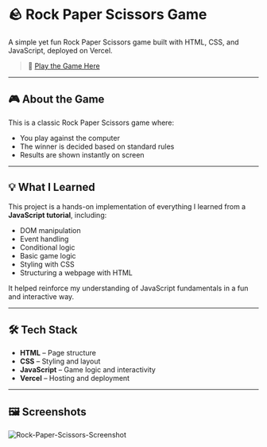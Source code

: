 # 🪨 Rock Paper Scissors Game

A simple yet fun Rock Paper Scissors game built with HTML, CSS, and JavaScript, deployed on Vercel.

> 🔗 [Play the Game Here](https://rock-paper-scissors-three-ruddy.vercel.app/)  

---

## 🎮 About the Game

This is a classic Rock Paper Scissors game where:
- You play against the computer
- The winner is decided based on standard rules
- Results are shown instantly on screen

---

## 💡 What I Learned

This project is a hands-on implementation of everything I learned from a **JavaScript tutorial**, including:

- DOM manipulation
- Event handling
- Conditional logic
- Basic game logic
- Styling with CSS
- Structuring a webpage with HTML

It helped reinforce my understanding of JavaScript fundamentals in a fun and interactive way.

---

## 🛠️ Tech Stack

- **HTML** – Page structure
- **CSS** – Styling and layout
- **JavaScript** – Game logic and interactivity
- **Vercel** – Hosting and deployment

---

## 🖼️ Screenshots

![Rock-Paper-Scissors-Screenshot](https://github.com/user-attachments/assets/7bda520f-3f90-4bce-bfc7-a4108f83e99b)

